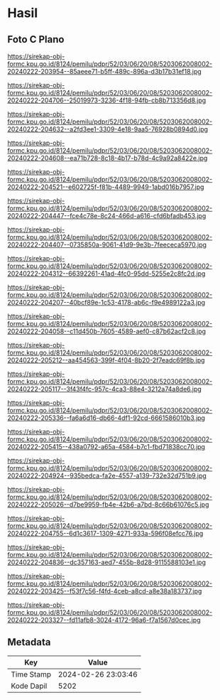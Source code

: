 # Hasil

## Foto C Plano

https://sirekap-obj-formc.kpu.go.id/8124/pemilu/pdpr/52/03/06/20/08/5203062008002-20240222-203954--85aeee71-b5ff-489c-896a-d3b17b31ef18.jpg

https://sirekap-obj-formc.kpu.go.id/8124/pemilu/pdpr/52/03/06/20/08/5203062008002-20240222-204706--25019973-3236-4f18-94fb-cb8b713356d8.jpg

https://sirekap-obj-formc.kpu.go.id/8124/pemilu/pdpr/52/03/06/20/08/5203062008002-20240222-204632--a2fd3ee1-3309-4e18-9aa5-76928b0894d0.jpg

https://sirekap-obj-formc.kpu.go.id/8124/pemilu/pdpr/52/03/06/20/08/5203062008002-20240222-204608--ea71b728-8c18-4b17-b78d-4c9a92a8422e.jpg

https://sirekap-obj-formc.kpu.go.id/8124/pemilu/pdpr/52/03/06/20/08/5203062008002-20240222-204521--e602725f-f81b-4489-9949-1abd016b7957.jpg

https://sirekap-obj-formc.kpu.go.id/8124/pemilu/pdpr/52/03/06/20/08/5203062008002-20240222-204447--fce4c78e-8c24-466d-a616-cfd6bfadb453.jpg

https://sirekap-obj-formc.kpu.go.id/8124/pemilu/pdpr/52/03/06/20/08/5203062008002-20240222-204407--0735850a-9061-41d9-9e3b-7feececa5970.jpg

https://sirekap-obj-formc.kpu.go.id/8124/pemilu/pdpr/52/03/06/20/08/5203062008002-20240222-204312--66392261-41ad-4fc0-95dd-5255e2c8fc2d.jpg

https://sirekap-obj-formc.kpu.go.id/8124/pemilu/pdpr/52/03/06/20/08/5203062008002-20240222-204207--40bcf89e-1c53-4178-ab6c-f9e4989122a3.jpg

https://sirekap-obj-formc.kpu.go.id/8124/pemilu/pdpr/52/03/06/20/08/5203062008002-20240222-204058--c11d450b-7605-4589-aef0-c87b62acf2c8.jpg

https://sirekap-obj-formc.kpu.go.id/8124/pemilu/pdpr/52/03/06/20/08/5203062008002-20240222-205212--aa454563-399f-4f04-8b20-2f7eadc69f8b.jpg

https://sirekap-obj-formc.kpu.go.id/8124/pemilu/pdpr/52/03/06/20/08/5203062008002-20240222-205117--3f43f4fc-957c-4ca3-88e4-3212a74a8de6.jpg

https://sirekap-obj-formc.kpu.go.id/8124/pemilu/pdpr/52/03/06/20/08/5203062008002-20240222-205336--fa6a6d16-db66-4df1-92cd-6661586010b3.jpg

https://sirekap-obj-formc.kpu.go.id/8124/pemilu/pdpr/52/03/06/20/08/5203062008002-20240222-205415--438a0792-a65a-4584-b7c1-fbd71838cc70.jpg

https://sirekap-obj-formc.kpu.go.id/8124/pemilu/pdpr/52/03/06/20/08/5203062008002-20240222-204924--935bedca-fa2e-4557-a139-732e32d751b9.jpg

https://sirekap-obj-formc.kpu.go.id/8124/pemilu/pdpr/52/03/06/20/08/5203062008002-20240222-205026--d7be9959-fb4e-42b6-a7bd-8c66b61076c5.jpg

https://sirekap-obj-formc.kpu.go.id/8124/pemilu/pdpr/52/03/06/20/08/5203062008002-20240222-204755--6d1c3617-1309-4271-933a-596f08efcc76.jpg

https://sirekap-obj-formc.kpu.go.id/8124/pemilu/pdpr/52/03/06/20/08/5203062008002-20240222-204836--dc357163-aed7-455b-8d28-9115588103e1.jpg

https://sirekap-obj-formc.kpu.go.id/8124/pemilu/pdpr/52/03/06/20/08/5203062008002-20240222-203425--f53f7c56-f4fd-4ceb-a8cd-a8e38a183737.jpg

https://sirekap-obj-formc.kpu.go.id/8124/pemilu/pdpr/52/03/06/20/08/5203062008002-20240222-203327--fd11afb8-3024-4172-96a6-f7a1567d0cec.jpg


## Metadata

| Key        | Value               |
| ---------- | ------------------- |
| Time Stamp | 2024-02-26 23:03:46 |
| Kode Dapil | 5202                |



